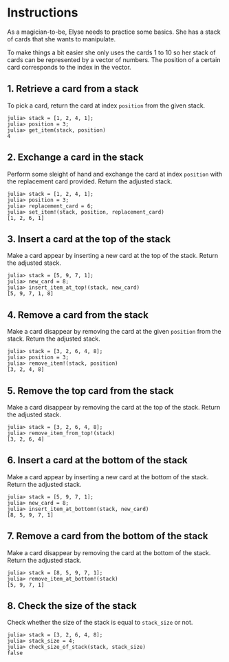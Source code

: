 # Instructions

As a magician-to-be, Elyse needs to practice some basics. 
She has a stack of cards that she wants to manipulate.

To make things a bit easier she only uses the cards 1 to 10 so her stack of cards can be represented by a vector of numbers. 
The position of a certain card corresponds to the index in the vector. 

## 1. Retrieve a card from a stack

To pick a card, return the card at index `position` from the given stack.

```julia-repl
julia> stack = [1, 2, 4, 1];
julia> position = 3;
julia> get_item(stack, position)
4
```

## 2. Exchange a card in the stack

Perform some sleight of hand and exchange the card at index `position` with the replacement card provided.
Return the adjusted stack.

```julia-repl
julia> stack = [1, 2, 4, 1];
julia> position = 3;
julia> replacement_card = 6;
julia> set_item!(stack, position, replacement_card)
[1, 2, 6, 1]
```

## 3. Insert a card at the top of the stack

Make a card appear by inserting a new card at the top of the stack.
Return the adjusted stack.

```julia-repl
julia> stack = [5, 9, 7, 1];
julia> new_card = 8;
julia> insert_item_at_top!(stack, new_card)
[5, 9, 7, 1, 8]
```

## 4. Remove a card from the stack

Make a card disappear by removing the card at the given `position` from the stack.
Return the adjusted stack.

```julia-repl
julia> stack = [3, 2, 6, 4, 8];
julia> position = 3;
julia> remove_item!(stack, position)
[3, 2, 4, 8]
```

## 5. Remove the top card from the stack

Make a card disappear by removing the card at the top of the stack.
Return the adjusted stack.

```julia-repl
julia> stack = [3, 2, 6, 4, 8];
julia> remove_item_from_top!(stack)
[3, 2, 6, 4]
```

## 6. Insert a card at the bottom of the stack

Make a card appear by inserting a new card at the bottom of the stack.
Return the adjusted stack.

```julia-repl
julia> stack = [5, 9, 7, 1];
julia> new_card = 8;
julia> insert_item_at_bottom!(stack, new_card)
[8, 5, 9, 7, 1]
```

## 7. Remove a card from the bottom of the stack

Make a card disappear by removing the card at the bottom of the stack.
Return the adjusted stack.

```julia-repl
julia> stack = [8, 5, 9, 7, 1];
julia> remove_item_at_bottom!(stack)
[5, 9, 7, 1]
```

## 8. Check the size of the stack

Check whether the size of the stack is equal to `stack_size` or not.

```julia-repl
julia> stack = [3, 2, 6, 4, 8];
julia> stack_size = 4;
julia> check_size_of_stack(stack, stack_size)
false
```
